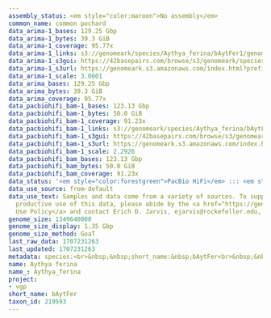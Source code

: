 ```yaml
---
assembly_status: <em style="color:maroon">No assembly</em>
common_name: common pochard
data_arima-1_bases: 129.25 Gbp
data_arima-1_bytes: 39.3 GiB
data_arima-1_coverage: 95.77x
data_arima-1_links: s3://genomeark/species/Aythya_ferina/bAytFer1/genomic_data/arima/<br>
data_arima-1_s3gui: https://42basepairs.com/browse/s3/genomeark/species/Aythya_ferina/bAytFer1/genomic_data/arima/
data_arima-1_s3url: https://genomeark.s3.amazonaws.com/index.html?prefix=species/Aythya_ferina/bAytFer1/genomic_data/arima/
data_arima-1_scale: 3.0601
data_arima_bases: 129.25 Gbp
data_arima_bytes: 39.3 GiB
data_arima_coverage: 95.77x
data_pacbiohifi_bam-1_bases: 123.13 Gbp
data_pacbiohifi_bam-1_bytes: 50.0 GiB
data_pacbiohifi_bam-1_coverage: 91.23x
data_pacbiohifi_bam-1_links: s3://genomeark/species/Aythya_ferina/bAytFer1/genomic_data/pacbio_hifi/<br>
data_pacbiohifi_bam-1_s3gui: https://42basepairs.com/browse/s3/genomeark/species/Aythya_ferina/bAytFer1/genomic_data/pacbio_hifi/
data_pacbiohifi_bam-1_s3url: https://genomeark.s3.amazonaws.com/index.html?prefix=species/Aythya_ferina/bAytFer1/genomic_data/pacbio_hifi/
data_pacbiohifi_bam-1_scale: 2.2926
data_pacbiohifi_bam_bases: 123.13 Gbp
data_pacbiohifi_bam_bytes: 50.0 GiB
data_pacbiohifi_bam_coverage: 91.23x
data_status: '<em style="color:forestgreen">PacBio HiFi</em> ::: <em style="color:forestgreen">Arima</em>'
data_use_source: from-default
data_use_text: Samples and data come from a variety of sources. To support fair and
  productive use of this data, please abide by the <a href="https://genome10k.soe.ucsc.edu/data-use-policies/">Data
  Use Policy</a> and contact Erich D. Jarvis, ejarvis@rockefeller.edu, with any questions.
genome_size: 1349640000
genome_size_display: 1.35 Gbp
genome_size_method: GoaT
last_raw_data: 1707231263
last_updated: 1707231263
metadata: species:<br>&nbsp;&nbsp;short_name:&nbsp;bAytFer<br>&nbsp;&nbsp;name:&nbsp;Aythya&nbsp;ferina<br>&nbsp;&nbsp;taxon_id:&nbsp;219593<br>&nbsp;&nbsp;common_name:&nbsp;common&nbsp;pochard<br>&nbsp;&nbsp;order:<br>&nbsp;&nbsp;&nbsp;&nbsp;name:&nbsp;Anseriformes<br>&nbsp;&nbsp;family:<br>&nbsp;&nbsp;&nbsp;&nbsp;name:&nbsp;Anatidae<br>&nbsp;&nbsp;individuals:<br>&nbsp;&nbsp;&nbsp;&nbsp;-&nbsp;short_name:&nbsp;bAytFer1<br>&nbsp;&nbsp;&nbsp;&nbsp;&nbsp;&nbsp;biosample_id:&nbsp;SAMEA112468034<br>&nbsp;&nbsp;&nbsp;&nbsp;&nbsp;&nbsp;sex:&nbsp;female<br>&nbsp;&nbsp;genome_size:&nbsp;1349640000<br>&nbsp;&nbsp;genome_size_method:&nbsp;GoaT<br>&nbsp;&nbsp;project:&nbsp;[&nbsp;vgp&nbsp;]<br>
name: Aythya ferina
name_: Aythya_ferina
project:
- vgp
short_name: bAytFer
taxon_id: 219593
---
```

